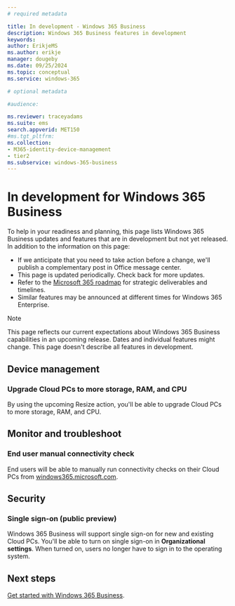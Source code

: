 ```yaml
---
# required metadata

title: In development - Windows 365 Business
description: Windows 365 Business features in development
keywords:
author: ErikjeMS
ms.author: erikje
manager: dougeby
ms.date: 09/25/2024
ms.topic: conceptual
ms.service: windows-365

# optional metadata

#audience:

ms.reviewer: traceyadams
ms.suite: ems
search.appverid: MET150
#ms.tgt_pltfrm:
ms.collection:
- M365-identity-device-management
- tier2
ms.subservice: windows-365-business
---
```


# In development for Windows 365 Business

To help in your readiness and planning, this page lists Windows 365 Business updates and features that are in development but not yet released. In addition to the information on this page:

- If we anticipate that you need to take action before a change, we'll publish a complementary post in Office message center.
- This page is updated periodically. Check back for more updates.
- Refer to the [Microsoft 365 roadmap](https://www.microsoft.com/microsoft-365/roadmap?rtc=2&filters=EMS) for strategic deliverables and timelines.
- Similar features may be announced at different times for Windows 365 Enterprise.

> [!NOTE]
> This page reflects our current expectations about Windows 365 Business capabilities in an upcoming release. Dates and individual features might change. This page doesn't describe all features in development.


<!-- Common categories:  
## App management
## Device configuration
## Device enrollment
## Device management
## Intune apps
## Monitor and troubleshoot
## Role-based access control
## Security

-->

<!-- ***********************************************-->
## Device management

### Upgrade Cloud PCs to more storage, RAM, and CPU<!--48540819-->

By using the upcoming Resize action, you'll be able to upgrade Cloud PCs to more storage, RAM, and CPU.

<!-- ***********************************************-->
## Monitor and troubleshoot

### End user manual connectivity check<!--37679345 -->

End users will be able to manually run connectivity checks on their Cloud PCs from [windows365.microsoft.com](https://windows365.microsoft.com).

<!-- ***********************************************-->
## Security

### Single sign-on (public preview)

Windows 365 Business will support single sign-on for new and existing Cloud PCs. You'll be able to turn on single sign-on in **Organizational settings**. When turned on, users no longer have to sign in to the operating system.

## Next steps

[Get started with Windows 365 Business](get-started-windows-365-business.md).
